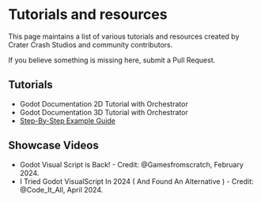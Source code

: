 
# Tutorials and resources

This page maintains a list of various tutorials and resources created by Crater Crash Studios and community contributors.

If you believe something is missing here, submit a <ExternalLink href="https://github.com/CraterCrash/godot-orchestrator-docs">Pull Request</ExternalLink>.

## Tutorials

* <ExternalLink href="https://github.com/CraterCrash/godot-orchestrator-examples/tree/main/godot-tutorial-2d">Godot Documentation 2D Tutorial with Orchestrator</ExternalLink>
* <ExternalLink href="https://github.com/CraterCrash/godot-orchestrator-examples/tree/main/godot-tutorial-3d">Godot Documentation 3D Tutorial with Orchestrator</ExternalLink>
* [Step-By-Step Example Guide](../getting-started/step-by-step)

## Showcase Videos

* <ExternalLink href="https://www.youtube.com/watch?v=Y53M53RYa_0">Godot Visual Script is Back!</ExternalLink> - Credit: @Gamesfromscratch, February 2024.
* <ExternalLink href="https://www.youtube.com/watch?v=eHo8kH3VV2c">I Tried Godot VisualScript In 2024 ( And Found An Alternative )</ExternalLink> - Credit: @Code_It_All, April 2024.
